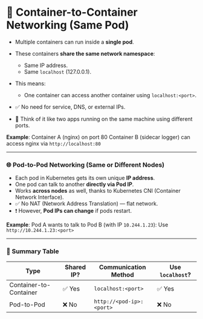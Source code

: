 # 🔗 **Container-to-Container Networking (Same Pod)**

* Multiple containers can run inside a **single pod**.
* These containers **share the same network namespace**:

  * Same IP address.
  * Same `localhost` (127.0.0.1).
* This means:

  * One container can access another container using `localhost:<port>`.
* ✅ No need for service, DNS, or external IPs.
* 🧠 Think of it like two apps running on the same machine using different ports.

**Example**:
Container A (nginx) on port 80
Container B (sidecar logger) can access nginx via `http://localhost:80`

---

### 🌐 **Pod-to-Pod Networking (Same or Different Nodes)**

* Each pod in Kubernetes gets its own unique **IP address**.
* One pod can talk to another **directly via Pod IP**.
* Works **across nodes** as well, thanks to Kubernetes CNI (Container Network Interface).
* ✅ No NAT (Network Address Translation) — flat network.
* ❗ However, **Pod IPs can change** if pods restart.

**Example**:
Pod A wants to talk to Pod B (with IP `10.244.1.23`):
Use `http://10.244.1.23:<port>`

---

### 📝 Summary Table

| Type                   | Shared IP? | Communication Method     | Use `localhost`? |
| ---------------------- | ---------- | ------------------------ | ---------------- |
| Container-to-Container | ✅ Yes      | `localhost:<port>`       | ✅ Yes            |
| Pod-to-Pod             | ❌ No       | `http://<pod-ip>:<port>` | ❌ No             |
